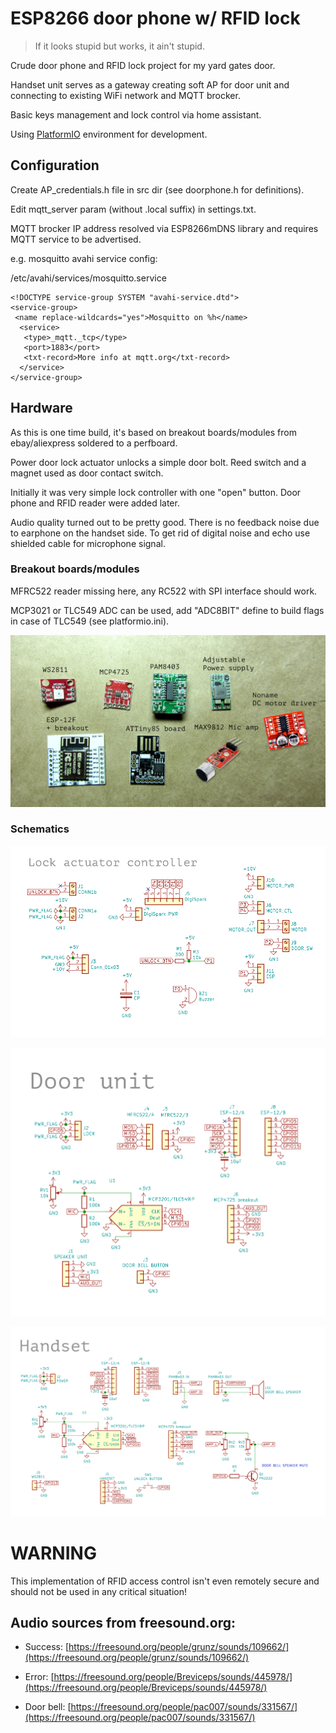 
# ESP8266 door phone w/ RFID lock

> If it looks stupid but works, it ain't stupid.

Crude door phone and RFID lock project for my yard gates door.

Handset unit serves as a gateway creating soft AP for door unit and connecting to existing WiFi network and MQTT brocker.

Basic keys management and lock control via home assistant.

Using [PlatformIO](https://platformio.org) environment for development.

## Configuration
Create AP_credentials.h file in src dir (see doorphone.h for definitions). 

Edit mqtt_server param (without .local suffix) in settings.txt.

MQTT brocker IP address resolved via ESP8266mDNS library and requires MQTT service to be advertised.

e.g. mosquitto avahi service config: 

/etc/avahi/services/mosquitto.service
```
<!DOCTYPE service-group SYSTEM "avahi-service.dtd">
<service-group>
 <name replace-wildcards="yes">Mosquitto on %h</name>
  <service>
   <type>_mqtt._tcp</type>
   <port>1883</port>
   <txt-record>More info at mqtt.org</txt-record>
  </service>
</service-group>
```

## Hardware

As this is one time build, it's based on breakout boards/modules from ebay/aliexpress soldered to a perfboard.

Power door lock actuator unlocks a simple door bolt. Reed switch and a magnet used as door contact switch.

Initially it was very simple lock controller with one "open" button. Door phone and RFID reader were added later.

Audio quality turned out to be pretty good. There is no feedback noise due to earphone on the handset side. To get rid of digital noise and echo use shielded cable for microphone signal.

### Breakout boards/modules

MFRC522 reader missing here, any RC522 with SPI interface should work.

MCP3021 or TLC549 ADC can be used, add "ADC8BIT" define to build flags in case of TLC549 (see platformio.ini).

![Breakout boards](extra/images/boards-export.jpg)


### Schematics

![Lock controller schematic](extra/images/lock-schematic.png)

![Door unit schematic](extra/images/gates-schematic.png)

![Handset unit schematic](extra/images/handset-schematic.png)


# WARNING
This implementation of RFID access control isn't even remotely secure and should not be used in any critical situation!

## Audio sources from freesound.org:

- Success: [https://freesound.org/people/grunz/sounds/109662/](https://freesound.org/people/grunz/sounds/109662/)

- Error: [https://freesound.org/people/Breviceps/sounds/445978/](https://freesound.org/people/Breviceps/sounds/445978/)

- Door bell: [https://freesound.org/people/pac007/sounds/331567/](https://freesound.org/people/pac007/sounds/331567/)

